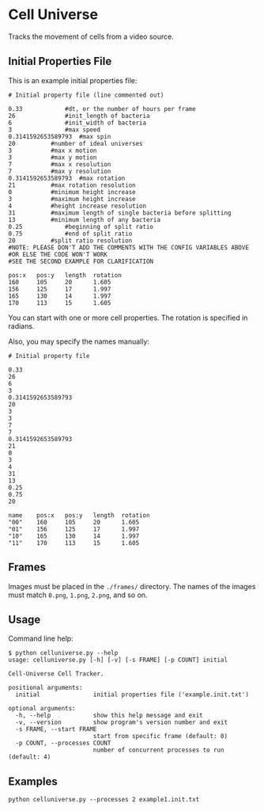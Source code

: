 Cell Universe
=============

Tracks the movement of cells from a video source.

Initial Properties File
-----------------------

This is an example initial properties file:

``` sourceCode
# Initial property file (line commented out)

0.33   	  	   	#dt, or the number of hours per frame
26    			#init_length of bacteria
6     			#init_width of bacteria
3     			#max speed
0.3141592653589793	#max spin
20			#number of ideal universes
3			#max x motion
3			#max y motion
7			#max x resolution
7			#max y resolution
0.3141592653589793	#max rotation
21			#max rotation resolution
0			#minimum height increase
3			#maximum height increase
4			#height increase resolution
31			#maximum length of single bacteria before splitting
13			#minimum length of any bacteria
0.25			#beginning of split ratio
0.75			#end of split ratio
20			#split ratio resolution
#NOTE: PLEASE DON'T ADD THE COMMENTS WITH THE CONFIG VARIABLES ABOVE
#OR ELSE THE CODE WON'T WORK
#SEE THE SECOND EXAMPLE FOR CLARIFICATION

pos:x   pos:y   length  rotation
160     105     20      1.605
156     125     17      1.997
165     130     14      1.997
170     113     15      1.605
```
You can start with one or more cell properties. The rotation is specified in
radians.

Also, you may specify the names manually:

``` sourceCode
# Initial property file

0.33
26
6
3
0.3141592653589793
20
3
3
7
7
0.3141592653589793
21
0
3
4
31
13
0.25
0.75
20

name    pos:x   pos:y   length  rotation
"00"    160     105     20      1.605
"01"    156     125     17      1.997
"10"    165     130     14      1.997
"11"    170     113     15      1.605
```

Frames
------

Images must be placed in the `./frames/` directory. The names of the images
must match `0.png`, `1.png`, `2.png`, and so on.

Usage
-----

Command line help:

``` sourceCode
$ python celluniverse.py --help
usage: celluniverse.py [-h] [-v] [-s FRAME] [-p COUNT] initial

Cell-Universe Cell Tracker.

positional arguments:
  initial               initial properties file ('example.init.txt')

optional arguments:
  -h, --help            show this help message and exit
  -v, --version         show program's version number and exit
  -s FRAME, --start FRAME
                        start from specific frame (default: 0)
  -p COUNT, --processes COUNT
                        number of concurrent processes to run (default: 4)
```

Examples
--------

``` sourceCode
python celluniverse.py --processes 2 example1.init.txt
```